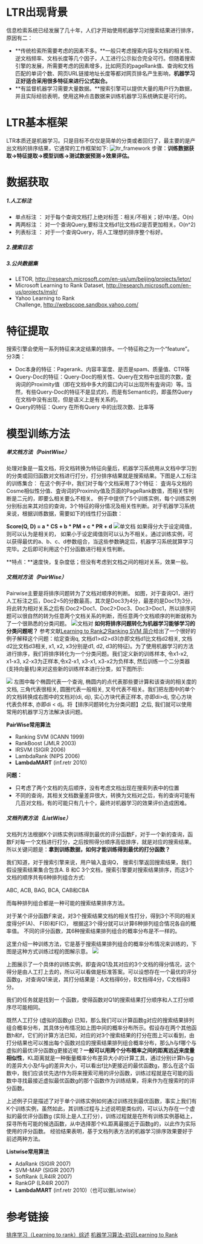 # LTR出现背景
信息检索系统已经发展了几十年，人们才开始使用机器学习对搜索结果进行排序，原因有二：
- **传统检索所需要考虑的因素不多。**一般只考虑搜索内容与文档的相关性、逆文档频率、文档长度等几个因子，人工进行公示拟合完全可行。但随着搜索引擎的发展，所需要考虑的因素增多，比如网页的pageRank值、查询和文档匹配的单词个数、网页URL链接地址长度等都对网页排名产生影响，**机器学习正好适合采用很多特征来进行公式拟合。**
- **有监督机器学习需要大量数据。**搜索引擎可以提供大量的用户行为数据，并且实际经验表明，使用这种点击数据来训练机器学习系统确实是可行的。
# LTR基本框架
LTR本质还是机器学习。只是目标不仅仅是简单的分类或者回归了，最主要的是产出文档的排序结果，它通常的工作框架如下:
![ltr_framework](https://upload-images.jianshu.io/upload_images/6802002-2ae7ef59ad14ceae.png?imageMogr2/auto-orient/strip%7CimageView2/2/w/840)
步骤：**训练数据获取->特征提取->模型训练->测试数据预测->效果评估。**
# 数据获取
##### 1.人工标注
- 单点标注 ： 对于每个查询文档打上绝对标签：相关/不相关；好/中/差。O(n)
- 两两标注 ： 对一个查询Query,要标注文档d1比文档d2是否更加相关。O(n^2)
- 列表标注 ： 对于一个查询Query，将人工理想的排序整个标好。
##### 2.搜索日志
##### 3.公共数据集
- LETOR, http://research.microsoft.com/en-us/um/beijing/projects/letor/
- Microsoft Learning to Rank Dataset, http://research.microsoft.com/en-us/projects/mslr/
- Yahoo Learning to Rank Challenge, http://webscope.sandbox.yahoo.com/
# 特征提取
搜索引擎会使用一系列特征来决定结果的排序。一个特征称之为一个“feature”。分3类：
- Doc本身的特征：Pagerank、内容丰富度、是否是spam、质量值、CTR等
- Query-Doc的特征：Query-Doc的相关性、Query在文档中出现的次数，査询词的Proximity值（即在文档中多大的窗口内可以出现所有査询词）等。当然，有些Query-Doc的特征不是显式的，而是有Semantic的，即虽然Query在文档中没有出现，但是语义上是有关系的。
- Query的特征：Query 在所有Query 中的出现次数、比率等
# 模型训练方法
##### 单文档方法（PointWise）
处理对象是一篇文档，将文档转换为特征向量后，机器学习系统用从文档中学习到的分类或回归函数对文档进行打分，打分排序结果就是搜索结果。下图是人工标注的训练集合：
在这个例子中，我们对于每个文档采用了3个特征： 査询与文档的Cosme相似性分值、査询词的Proximity值及页面的PageRank数值，而相关性判断是二元的，即要么相关要么不相关。
例子中提供了5个训练实例，每个训练实例分别标出来其对应的查询，3个特征的得分情况及相关性判断。对于机器学习系统来说，根据训练数据，需要如下的线性打分函数：

**Score(Q, D) = a * CS + b * PM + c * PR + d**
![单文档](https://upload-images.jianshu.io/upload_images/6802002-77d730b915da761b.jpg?imageMogr2/auto-orient/strip%7CimageView2/2/w/1240)
如果得分大于设定阈值，则可以认为是相关的， 如果小于设定阈值则可以认为不相关。通过训练实例，可以获得最优的a、b、c、d参数组合，当这些参数确定后，机器学习系统就算学习完毕。之后即可利用这个打分函数进行相关性判断。

**特点：**速度快，复杂度低；但没有考虑到文档之间的相对关系，效果一般。

##### 文档对方法（PairWise）
Pairwise主要是将排序问题转为了文档对顺序的判断。
如图，对于查询Q1，进行人工标注之后，Doc2=5的分数最高，其次是Doc3为4分，最差的是Doc1为3分，将此转为相对关系之后有:Doc2>Doc1、Doc2>Doc3、Doc3>Doc1，所以排序问题可以很自然的转为任意两个文档关系的判断，而任意两个文档顺序的判断就称为了一个很熟悉的分类问题。
![文档对](https://upload-images.jianshu.io/upload_images/6802002-6000c28bd9c06f6f.png?imageMogr2/auto-orient/strip%7CimageView2/2/w/640)
**如何将排序问题转化为机器学习能够学习的分类问题呢？**
参考文献[Learning to Rank之Ranking SVM 简介](http://www.cnblogs.com/kemaswill/p/3241963.html)给出了一个很好的例子解释这个问题：给定查询q, 文档d1>d2>d3(亦即文档d1比文档d2相关, 文档d2比文档d3相关, x1, x2, x3分别是d1, d2, d3的特征)。为了使用机器学习的方法进行排序，我们将排序转化为一个分类问题。我们定义新的训练样本, 令x1-x2, x1-x3, x2-x3为正样本,令x2-x1, x3-x1, x3-x2为负样本, 然后训练一个二分类器(支持向量机)来对这些新的训练样本进行分类，如下图所示:

![](https://upload-images.jianshu.io/upload_images/6802002-1c8a2778150c12a7.png?imageMogr2/auto-orient/strip%7CimageView2/2/w/1240)
左图中每个椭圆代表一个查询, 椭圆内的点代表那些要计算和该查询的相关度的文档, 三角代表很相关, 圆圈代表一般相关, 叉号代表不相关。我们把左图中的单个的文档转换成右图中的文档对(di, dj), 实心方块代表正样本, 亦即di>dj, 空心方块代表负样本, 亦即di < dj。将【排序问题转化为分类问题】之后, 我们就可以使用常用的机器学习方法解决该问题。

**PairWise常用算法**
- Ranking SVM (ICANN 1999)
- RankBoost (JMLR 2003)
- IRSVM (SIGIR 2006)
- LambdaRank (NIPS 2006)
- **LambdaMART** (inf.retr 2010)​​​​​​​

**问题：**
- 只考虑了两个文档的先后顺序，没有考虑文档出现在搜索列表中的位置
- 不同的查询，其相关文档数量差异很大，转换为文档对之后，有的查询可能有几百对文档，有的可能只有几十个，最终对机器学习的效果评价造成困难。
##### 文档列表方法（ListWise）
文档列方法根据K个训练实例训练得到最优的评分函数F，对于一个新的查询，函数F对每一个文档进行打分，之后按照得分顺序高低排序，就是对应的搜索结果。
所以关键问题是：**拿到训练数据，如何才能训练得到最优的打分函数？**

我们知道，对于搜索引擎来说，用户输入査询Q， 搜索引擎返回搜索结果，我们假设搜索结果集合包含A. B 和C 3个文档，搜索引擎要对搜索结果排序，而这3个文档的顺序共有6种排列组合方式:

ABC, ACB, BAG, BCA, CAB和CBA

而每种排列组合都是一种可能的搜索结果排序方法。

对于某个评分函数F来说，对3个搜索结果文档的相关性打分，得到3个不同的相关度得分F(A)、 F(B)和F(C)， 根据这3个得分就可以计算6种排列组合情况各自的概率值。 不同的评分函数，其6种搜索结果排列组合的概率分布是不一样的。

这里介绍一种训练方法，它是基于搜索结果排列组合的概率分布情况来训练的，下图是这种方式训练过程的图解示意。
![](https://upload-images.jianshu.io/upload_images/6802002-675203ad2448ceb0.jpg?imageMogr2/auto-orient/strip%7CimageView2/2/w/1240)

上图展示了一个具体的训练实例，即査询Q1及其对应的3个文档的得分情况，这个得分是由人工打上去的，所以可以看做是标准答案。可以设想存在一个最优的评分函数g，对查询Q1来说，其打分结果是：A文档得6分，B文档得4分，C文档得3分。

我们的任务就是找到一 个函数，使得函数对Q1的搜索结果打分顺序和人工打分顺序尽可能相同。

既然人工打分 (虚拟的函数g) 已知，那么我们可以计算函数g对应的搜索结果排列组合概率分布，其具体分布情况如上图中间的概率分布所示。假设存在两个其他函数h和f，它们的计算方法已知，对应的对3个搜索结果的打分在图上可以看到，由打分结果也可以推出每个函数对应的搜索结果排列组合概率分布，那么h与f哪个与虚拟的最优评分函数g更接近呢？**一般可以用两个分布概率之间的距离远近来度量相似性**，KL距离就是一种衡量概率分布差异大小的计算工具，通过分别计算h与g的差异大小及f与g的差异大小，可以看出f比h更接近的最优函数g，那么在这个函数中，我们应该优先选f作为将来搜索可用的评分函数，训练过程就是在可能的函数中寻找最接近虚拟最优函数g的那个函数作为训练结果，将来作为在搜索时的评分函数。

上述例子只是描述了对于单个训练实例如何通过训练找到最优函数，事实上我们有K个训练实例，虽然如此，其训练过程与上述说明是类似的，可以认为存在一个虚拟的最优评分函数g (实际上是人工打分），训练过程就是在所有训练实例基础上，探寻所有可能的候选函数，从中选择那个KL距离最接近于函数g的，以此作为实际使用的评分函数。 经验结果表明，基于文档列表方法的机器学习排序效果要好于前述两种方法。

**Listwise常用算法**
- AdaRank (SIGIR 2007)
- SVM-MAP (SIGIR 2007)
- SoftRank (LR4IR 2007)
- RankGP (LR4IR 2007)
- **LambdaMART** (inf.retr 2010)（也可以做Listwise）

# 参考链接
[排序学习（Learning to rank）综述](https://blog.csdn.net/anshuai_aw1/article/details/86018105)
[机器学习算法-初识Learning to Rank](https://jiayi797.github.io/2017/08/30/%E6%9C%BA%E5%99%A8%E5%AD%A6%E4%B9%A0%E7%AE%97%E6%B3%95-%E5%88%9D%E8%AF%86Learning-to-Rank/)
